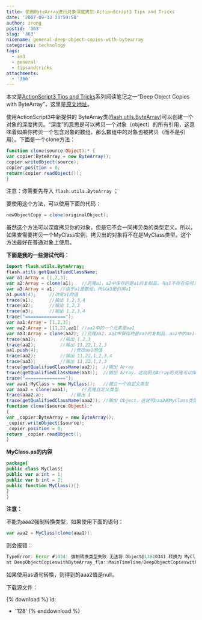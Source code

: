 ```yaml
---
title: 使用ByteArray进行对象深度拷贝-ActionScript3 Tips and Tricks
date: '2007-09-13 23:59:58'
author: zrong
postid: '363'
slug: '363'
nicename: general-deep-object-copies-with-bytearray
categories: technology
tags:
  - as3
  - general
  - tipsandtricks
attachments:
  - '366'
---
```


本文是[ActionScript3 Tips and Tricks](http://www.kirupa.com/forum/showthread.php?t=223798)系列阅读笔记之一“Deep Object Copies with ByteArray”，这里是[原文地址](http://www.kirupa.com/forum/showthread.php?p=1897368#post1897368)。

使用ActionScript3中新提供的 ByteArray类([flash.utils.ByteArray](http://livedocs.macromedia.com/flex/2/langref/flash/utils/ByteArray.html))可以创建一个对象的深度拷贝。“深度”的意思是可以拷贝一个对象（object）的所有引用，这意味着如果你拷贝一个包含对象的数组，那么数组中的对象也被拷贝（而不是引用）。下面是一个clone方法：

``` ActionScript
function clone(source:Object):* {
var copier:ByteArray = new ByteArray();
copier.writeObject(source);
copier.position = 0;
return(copier.readObject());
}
```

注意：你需要先导入 `flash.utils.ByteArray` ；

要使用这个方法，可以使用下面的代码：

``` ActionScript
newObjectCopy = clone(originalObject);
```

虽然这个方法可以深度拷贝你的对象，但是它不会一同拷贝类的类型定义。所以，如果查需要拷贝一个MyClass实例，拷贝出的对象将不在是MyClass类型。这个方法最好在普通对象上使用。<!--more-->

**下面是我的一些测试代码：**

``` ActionScript
import flash.utils.ByteArray;
flash.utils.getQualifiedClassName;
var a1:Array = [1,2,3];
var a2:Array = clone(a1);   //克隆a1，a2中保存的是a1的复制品，与a1不存在任何关系了
var a3:Array = a1;  //由于a1是数组，所以a3是引用a1
a1.push(4);     //改变a1的值
trace(a1);      //输出 1,2,3,4
trace(a2);      //输出 1,2,3
trace(a3);      //输出 1,2,3,4
trace("===============");
var aa1:Array = [1,2,3];
var aa2:Array = [11,22,aa1] //aa2中的一个元素是aa1
var aa3:Array = clone(aa2); //克隆aa2，aa3中保存的是aa2的复制品，aa2中的aa1也是复制品
trace(aa1);         //输出 1,2,3
trace(aa2);         //输出 11,22,1,2,3
aa1.push(4);            //修改aa1的值
trace(aa2);         //输出 11,22,1,2,3,4
trace(aa3);         //输出 11,22,1,2,3
trace(getQualifiedClassName(aa2));  //输出 Array
trace(getQualifiedClassName(aa3));  //输出 Array，这说明对Array的克隆可以保持克隆结果的Array类型不变
trace("===============");
var aaa1:MyClass = new MyClass();   //建立一个自定义类型
var aaa2 = clone(aaa1);     //克隆自定义类型
trace(aaa2.a);          //输出 1
trace(getQualifiedClassName(aaa2)); //输出 Object，这说明aaa2的MyClass类型丢失了
function clone($source:Object):*
{
var _copier:ByteArray = new ByteArray();
_copier.writeObject($source);
_copier.position = 0;
return _copier.readObject();
}
```

**MyClass.as的内容**

``` ActionScript
package{
public class MyClass{
public var a:int = 1;
public var b:int = 2;
public function MyClass(){}
}
}
```

**注意：**

不能为aaa2强制转换类型，如果使用下面的语句：

``` ActionScript
var aaa2 = MyClass(clone(aaa1));
```

则会报错：

``` ActionScript
TypeError: Error #1034: 强制转换类型失败:无法将 Object@138c0341 转换为 MyClass。
at DeepObjectCopieswithByteArray_fla::MainTimeline/DeepObjectCopieswithByteArray_fla::frame1()
```

如果使用as语句转换，则得到的aaa2值是null。

下载源文件：

{% download %}
id:
  - '128'
{% enddownload %}
